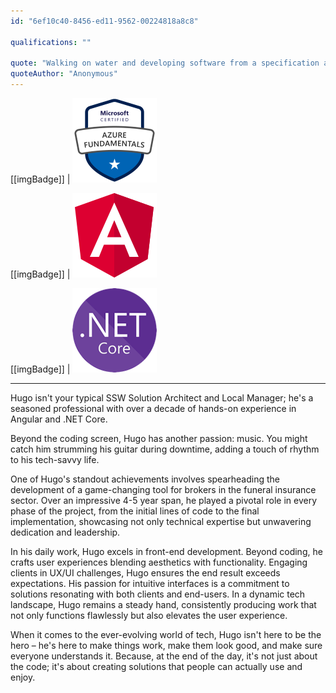 ```yaml
---
id: "6ef10c40-8456-ed11-9562-00224818a8c8"

qualifications: ""

quote: "Walking on water and developing software from a specification are easy if both are frozen."
quoteAuthor: "Anonymous"
---
```


[[imgBadge]]
| ![](../badges/Certification-microsoft-azure-fundamentals.png)

[[imgBadge]]
| ![angular.png](../badges/Developer-angular.png)

[[imgBadge]]
| ![dotnet-core.png](../badges/Developer-dotnet-core.png)

---

Hugo isn't your typical SSW Solution Architect and Local Manager; he's a seasoned professional with over a decade of hands-on experience in Angular and .NET Core.

Beyond the coding screen, Hugo has another passion: music. You might catch him strumming his guitar during downtime, adding a touch of rhythm to his tech-savvy life.

One of Hugo's standout achievements involves spearheading the development of a game-changing tool for brokers in the funeral insurance sector. Over an impressive 4-5 year span, he played a pivotal role in every phase of the project, from the initial lines of code to the final implementation, showcasing not only technical expertise but unwavering dedication and leadership.

In his daily work, Hugo excels in front-end development. Beyond coding, he crafts user experiences blending aesthetics with functionality. Engaging clients in UX/UI challenges, Hugo ensures the end result exceeds expectations. His passion for intuitive interfaces is a commitment to solutions resonating with both clients and end-users. In a dynamic tech landscape, Hugo remains a steady hand, consistently producing work that not only functions flawlessly but also elevates the user experience.

When it comes to the ever-evolving world of tech, Hugo isn't here to be the hero – he's here to make things work, make them look good, and make sure everyone understands it. Because, at the end of the day, it's not just about the code; it's about creating solutions that people can actually use and enjoy.
